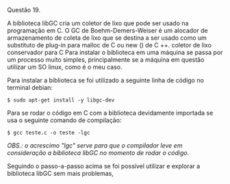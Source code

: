 Questão 19.

A biblioteca libGC cria um coletor de lixo que pode ser usado na programação em C. O GC de Boehm-Demers-Weiser é um alocador de armazenamento de coleta de lixo que se destina a ser usado como um substituto de plug-in para malloc de C ou new () de C ++. coletor de lixo conservador para C
Para instalar o biblioteca em uma máquina se passa por um processo muito simples, principalmente se a máquina em questão utilizar um SO linux, como é o meu caso.

Para instalar a biblioteca se foi utilizado a seguinte linha de código no terminal debian:

~~~shell
$ sudo apt-get install -y libgc-dev
~~~

Para se rodar o código em C com a biblioteca devidamente importada se usa o seguinte comando de compilação:

~~~shell
$ gcc teste.c -o teste -lgc 
~~~

*OBS.: o acrescimo "lgc" serve para que o compilador leve em consideração a biblioteca libGC no momento de rodar o código.*

Seguindo o passo-a-passo acima se foi possível utilizar e explorar a biblioteca libGC sem mais problemas,